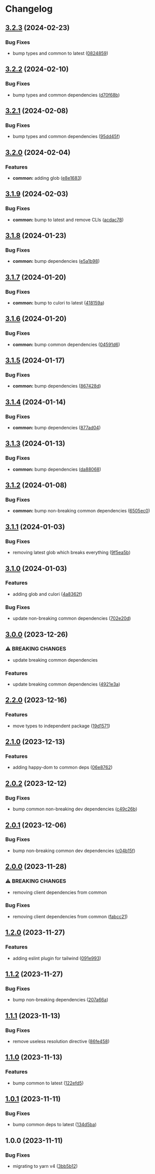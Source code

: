 # Changelog

## [3.2.3](https://github.com/aversini/dev-dependencies/compare/dev-dependencies-common-v3.2.2...dev-dependencies-common-v3.2.3) (2024-02-23)


### Bug Fixes

* bump types and common to latest ([0824859](https://github.com/aversini/dev-dependencies/commit/082485986d601082c0fffbe3975dd773e496a5c6))

## [3.2.2](https://github.com/aversini/dev-dependencies/compare/dev-dependencies-common-v3.2.1...dev-dependencies-common-v3.2.2) (2024-02-10)


### Bug Fixes

* bump types and common dependencies ([d70f68b](https://github.com/aversini/dev-dependencies/commit/d70f68b6ddcbfb70a6498bff623ccf3901d1343e))

## [3.2.1](https://github.com/aversini/dev-dependencies/compare/dev-dependencies-common-v3.2.0...dev-dependencies-common-v3.2.1) (2024-02-08)


### Bug Fixes

* bump types and common dependencies ([95dd45f](https://github.com/aversini/dev-dependencies/commit/95dd45f3fea9ec782c984b4129e731565524db3c))

## [3.2.0](https://github.com/aversini/dev-dependencies/compare/dev-dependencies-common-v3.1.9...dev-dependencies-common-v3.2.0) (2024-02-04)


### Features

* **common:** adding glob ([e8e1683](https://github.com/aversini/dev-dependencies/commit/e8e1683861abe132014022ff64f1691fbed0512e))

## [3.1.9](https://github.com/aversini/dev-dependencies/compare/dev-dependencies-common-v3.1.8...dev-dependencies-common-v3.1.9) (2024-02-03)


### Bug Fixes

* **common:** bump to latest and remove CLIs ([acdac78](https://github.com/aversini/dev-dependencies/commit/acdac78d413d9b215141f3e11c2d94e89c502d81))

## [3.1.8](https://github.com/aversini/dev-dependencies/compare/dev-dependencies-common-v3.1.7...dev-dependencies-common-v3.1.8) (2024-01-23)


### Bug Fixes

* **common:** bump dependencies ([e5a1b98](https://github.com/aversini/dev-dependencies/commit/e5a1b9863c91fa434a7802b48bbfc49b66b5b9af))

## [3.1.7](https://github.com/aversini/dev-dependencies/compare/dev-dependencies-common-v3.1.6...dev-dependencies-common-v3.1.7) (2024-01-20)


### Bug Fixes

* **common:** bump to culori to latest ([418159a](https://github.com/aversini/dev-dependencies/commit/418159ab7e3ccc03e078b6ac73a645c6776e7f77))

## [3.1.6](https://github.com/aversini/dev-dependencies/compare/dev-dependencies-common-v3.1.5...dev-dependencies-common-v3.1.6) (2024-01-20)


### Bug Fixes

* **common:** bump common dependencies ([04591d6](https://github.com/aversini/dev-dependencies/commit/04591d64025de4b6c57b2eec61ce1564e8496e3c))

## [3.1.5](https://github.com/aversini/dev-dependencies/compare/dev-dependencies-common-v3.1.4...dev-dependencies-common-v3.1.5) (2024-01-17)


### Bug Fixes

* **common:** bump dependencies ([867428d](https://github.com/aversini/dev-dependencies/commit/867428d0d84adbb45fe164136db37f652bfa5fa6))

## [3.1.4](https://github.com/aversini/dev-dependencies/compare/dev-dependencies-common-v3.1.3...dev-dependencies-common-v3.1.4) (2024-01-14)


### Bug Fixes

* **common:** bump dependencies ([877ad04](https://github.com/aversini/dev-dependencies/commit/877ad0457920bd2ea7d7ddd35dfa958969b034b6))

## [3.1.3](https://github.com/aversini/dev-dependencies/compare/dev-dependencies-common-v3.1.2...dev-dependencies-common-v3.1.3) (2024-01-13)


### Bug Fixes

* **common:** bump dependencies ([da88068](https://github.com/aversini/dev-dependencies/commit/da8806896c3b2528b70005fdf404612f168f59ae))

## [3.1.2](https://github.com/aversini/dev-dependencies/compare/dev-dependencies-common-v3.1.1...dev-dependencies-common-v3.1.2) (2024-01-08)


### Bug Fixes

* **common:** bump non-breaking common dependencies ([6505ec0](https://github.com/aversini/dev-dependencies/commit/6505ec0d3b389e0d666eb5ae610049c8669f4b32))

## [3.1.1](https://github.com/aversini/dev-dependencies/compare/dev-dependencies-common-v3.1.0...dev-dependencies-common-v3.1.1) (2024-01-03)


### Bug Fixes

* removing latest glob which breaks everything ([9f5ea5b](https://github.com/aversini/dev-dependencies/commit/9f5ea5be5ce0689303110b4e0719f0d54ceeffe0))

## [3.1.0](https://github.com/aversini/dev-dependencies/compare/dev-dependencies-common-v3.0.0...dev-dependencies-common-v3.1.0) (2024-01-03)


### Features

* adding glob and culori ([4a8362f](https://github.com/aversini/dev-dependencies/commit/4a8362f155df9529fd4c1858db6bf5c95a5e7298))


### Bug Fixes

* update non-breaking common dependencies ([702e20d](https://github.com/aversini/dev-dependencies/commit/702e20d5b80571f80dce6bf6d9566f478bf198a8))

## [3.0.0](https://github.com/aversini/dev-dependencies/compare/dev-dependencies-common-v2.2.0...dev-dependencies-common-v3.0.0) (2023-12-26)


### ⚠ BREAKING CHANGES

* update breaking common dependencies

### Features

* update breaking common dependencies ([4921e3a](https://github.com/aversini/dev-dependencies/commit/4921e3a6f47edd7ff6a57bb96c166d7c962d69d9))

## [2.2.0](https://github.com/aversini/dev-dependencies/compare/dev-dependencies-common-v2.1.0...dev-dependencies-common-v2.2.0) (2023-12-16)


### Features

* move types to independent package ([19d1571](https://github.com/aversini/dev-dependencies/commit/19d15710996ed663011caa591fa7f720ac2739c9))

## [2.1.0](https://github.com/aversini/dev-dependencies/compare/dev-dependencies-common-v2.0.2...dev-dependencies-common-v2.1.0) (2023-12-13)


### Features

* adding happy-dom to common deps ([06e8762](https://github.com/aversini/dev-dependencies/commit/06e876235ce0109ce817ca41227732b8c80e2751))

## [2.0.2](https://github.com/aversini/dev-dependencies/compare/dev-dependencies-common-v2.0.1...dev-dependencies-common-v2.0.2) (2023-12-12)


### Bug Fixes

* bump common non-breaking dev dependencies ([c49c26b](https://github.com/aversini/dev-dependencies/commit/c49c26b7546e60ac392446cdbaac7de28738db7e))

## [2.0.1](https://github.com/aversini/dev-dependencies/compare/dev-dependencies-common-v2.0.0...dev-dependencies-common-v2.0.1) (2023-12-06)


### Bug Fixes

* bump non-breaking common dev dependencies ([c04b15f](https://github.com/aversini/dev-dependencies/commit/c04b15f472fa463d872dbe1e8626da2bd292d56c))

## [2.0.0](https://github.com/aversini/dev-dependencies/compare/dev-dependencies-common-v1.2.0...dev-dependencies-common-v2.0.0) (2023-11-28)


### ⚠ BREAKING CHANGES

* removing client dependencies from common

### Bug Fixes

* removing client dependencies from common ([fabcc21](https://github.com/aversini/dev-dependencies/commit/fabcc2159b8b8ad59d568f9b6d25bd5f7605a816))

## [1.2.0](https://github.com/aversini/dev-dependencies/compare/dev-dependencies-common-v1.1.2...dev-dependencies-common-v1.2.0) (2023-11-27)


### Features

* adding eslint plugin for tailwind ([091e993](https://github.com/aversini/dev-dependencies/commit/091e9930d30fb15c767823359279cfa6b3d95665))

## [1.1.2](https://github.com/aversini/dev-dependencies/compare/dev-dependencies-common-v1.1.1...dev-dependencies-common-v1.1.2) (2023-11-27)


### Bug Fixes

* bump non-breaking dependencies ([207a66a](https://github.com/aversini/dev-dependencies/commit/207a66ab8d417168e16f9f201a68a9f91363fcbf))

## [1.1.1](https://github.com/aversini/dev-dependencies/compare/dev-dependencies-common-v1.1.0...dev-dependencies-common-v1.1.1) (2023-11-13)


### Bug Fixes

* remove useless resolution directive ([86fe458](https://github.com/aversini/dev-dependencies/commit/86fe458fe2f01fe66f0daf013780fd41ca80ad2f))

## [1.1.0](https://github.com/aversini/dev-dependencies/compare/dev-dependencies-common-v1.0.1...dev-dependencies-common-v1.1.0) (2023-11-13)


### Features

* bump common to latest ([122efd5](https://github.com/aversini/dev-dependencies/commit/122efd512554145a0bc41925ef114b7f6fd68ea6))

## [1.0.1](https://github.com/aversini/dev-dependencies/compare/dev-dependencies-common-v1.0.0...dev-dependencies-common-v1.0.1) (2023-11-11)


### Bug Fixes

* bump common deps to latest ([134d5ba](https://github.com/aversini/dev-dependencies/commit/134d5bac3e913073f141cb24fc536a4aaa9c504e))

## 1.0.0 (2023-11-11)


### Bug Fixes

* migrating to yarn v4 ([3bb5b12](https://github.com/aversini/dev-dependencies/commit/3bb5b120fdaa34832d422c8ab3c438e88c3bb4de))
